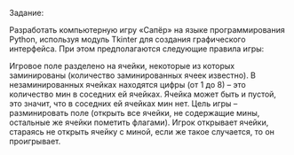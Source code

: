 Задание:

Разработать компьютерную игру «Сапёр» на языке программирования Python, используя модуль Tkinter для создания графического интерфейса. При этом предполагаются следующие правила игры: 

Игровое поле разделено на ячейки, некоторые из которых заминированы (количество заминированных ячеек известно). В незаминированных ячейках находятся цифры (от 1 до 8) – это количество мин в соседних ей ячейках. Ячейка может быть и пустой, это значит, что в соседних ей ячейках мин нет. Цель игры – разминировать поле (открыть все ячейки, не содержащие мины, остальные же ячейки пометить флагами). Игрок открывает ячейки, стараясь не открыть ячейку с миной, если же такое случается, то он проигрывает.
